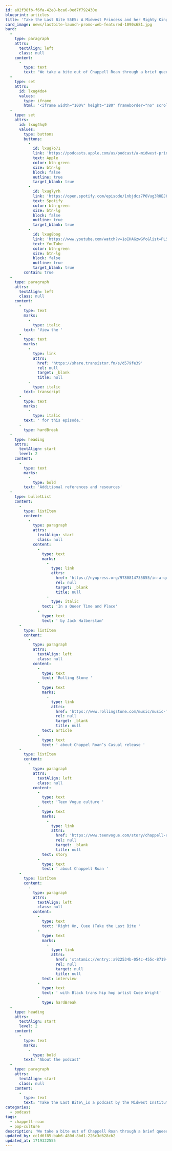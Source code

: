 ```yaml
---
id: a02f38fb-f6fa-42e8-bca6-0ed7f792430e
blueprint: articles
title: 'Take the Last Bite S5E5: A Midwest Princess and her Mighty Kingdom'
card_image: news/lastbite-launch-promo-web-featured-1090x681.jpg
bard:
  -
    type: paragraph
    attrs:
      textAlign: left
      class: null
    content:
      -
        type: text
        text: 'We take a bite out of Chappell Roan through a brief queer history of Midwest music and media influences. Host R.B. Brooks (they/them) highlights queer and trans music artists with ties to the Midwest, how the Midwest is used intentionally in film and streaming series for dramatic effect, and the impact of Midwest stereotypes on racialized and gendered assumptions about the region.'
  -
    type: set
    attrs:
      id: lxug4do4
      values:
        type: iframe
        html: '<iframe width="100%" height="180" frameborder="no" scrolling="no" seamless src="https://share.transistor.fm/e/d579fe39"></iframe>'
  -
    type: set
    attrs:
      id: lxug4hq0
      values:
        type: buttons
        buttons:
          -
            id: lxug7o71
            link: 'https://podcasts.apple.com/us/podcast/a-midwest-princess-and-her-mighty-kingdom/id1582890778?i=1000660160876'
            text: Apple
            color: btn-green
            size: btn-lg
            block: false
            outline: true
            target_blank: true
          -
            id: lxug7yrh
            link: 'https://open.spotify.com/episode/1nbjdcz7P6Vug3RUEJ6WZK'
            text: Spotify
            color: btn-green
            size: btn-lg
            block: false
            outline: true
            target_blank: true
          -
            id: lxug8bog
            link: 'https://www.youtube.com/watch?v=1oIHAGzwGfc&list=PLSEBOvorSWTO1doaICP6NUcfBSD2S9RvU&index=1'
            text: YouTube
            color: btn-green
            size: btn-lg
            block: false
            outline: true
            target_blank: true
        contain: true
  -
    type: paragraph
    attrs:
      textAlign: left
      class: null
    content:
      -
        type: text
        marks:
          -
            type: italic
        text: 'View the '
      -
        type: text
        marks:
          -
            type: link
            attrs:
              href: 'https://share.transistor.fm/s/d579fe39'
              rel: null
              target: _blank
              title: null
          -
            type: italic
        text: transcript
      -
        type: text
        marks:
          -
            type: italic
        text: ' for this episode.'
      -
        type: hardBreak
  -
    type: heading
    attrs:
      textAlign: start
      level: 2
    content:
      -
        type: text
        marks:
          -
            type: bold
        text: 'Additional references and resources'
  -
    type: bulletList
    content:
      -
        type: listItem
        content:
          -
            type: paragraph
            attrs:
              textAlign: start
              class: null
            content:
              -
                type: text
                marks:
                  -
                    type: link
                    attrs:
                      href: 'https://nyupress.org/9780814735855/in-a-queer-time-and-place/'
                      rel: null
                      target: _blank
                      title: null
                  -
                    type: italic
                text: 'In a Queer Time and Place'
              -
                type: text
                text: ' by Jack Halberstam'
      -
        type: listItem
        content:
          -
            type: paragraph
            attrs:
              textAlign: left
              class: null
            content:
              -
                type: text
                text: 'Rolling Stone '
              -
                type: text
                marks:
                  -
                    type: link
                    attrs:
                      href: 'https://www.rollingstone.com/music/music-features/chappell-roan-casual-release-1234618237/'
                      rel: null
                      target: _blank
                      title: null
                text: article
              -
                type: text
                text: ' about Chappel Roan’s Casual release '
      -
        type: listItem
        content:
          -
            type: paragraph
            attrs:
              textAlign: left
              class: null
            content:
              -
                type: text
                text: 'Teen Vogue culture '
              -
                type: text
                marks:
                  -
                    type: link
                    attrs:
                      href: 'https://www.teenvogue.com/story/chappell-roan-casual-music-video-trans-rights-pink-pony-club-of-dreams-interview'
                      rel: null
                      target: _blank
                      title: null
                text: story
              -
                type: text
                text: ' about Chappell Roan '
      -
        type: listItem
        content:
          -
            type: paragraph
            attrs:
              textAlign: left
              class: null
            content:
              -
                type: text
                text: 'Right On, Cuee (Take the Last Bite '
              -
                type: text
                marks:
                  -
                    type: link
                    attrs:
                      href: 'statamic://entry::a922534b-054c-455c-8719-4c205fa86dfd'
                      rel: null
                      target: null
                      title: null
                text: interview
              -
                type: text
                text: ' with Black trans hip hop artist Cuee Wright'
              -
                type: hardBreak
  -
    type: heading
    attrs:
      textAlign: start
      level: 2
    content:
      -
        type: text
        marks:
          -
            type: bold
        text: 'About the podcast'
  -
    type: paragraph
    attrs:
      textAlign: start
      class: null
    content:
      -
        type: text
        text: "Take the Last Bite\_is a podcast by the Midwest Institute for Sexuality and Gender Diversity. It's a direct counter to the Midwest Nice mentality— highlighting advocacy and activism by queer/trans communities in the Midwest region. Through each episode, we're aiming to unearth the often disregarded and unacknowledged contributions of queer and trans folks to social change through interviews, casual conversations and reflections on Midwest queer time, space, and place."
categories:
  - podcast
tags:
  - chappell-roan
  - pop-culture
description: 'We take a bite out of Chappell Roan through a brief queer history of Midwest music and media influences. Host R.B. Brooks (they/them) highlights queer and trans music artists with ties to the Midwest, how the Midwest is used intentionally in film and streaming series for dramatic effect, and the impact of Midwest stereotypes on racialized and gendered assumptions about the region.'
updated_by: cc1d6f85-bab6-480d-8bd1-226c3d628cb2
updated_at: 1719322555
---
```

